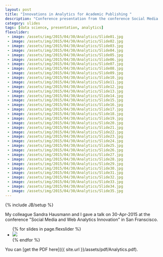 ```yaml
---
layout: post
title: "Innovations in Analytics for Academic Publishing "
description: "Conference presentation from the conference Social Media and Web Analytics Innovation, San Francisco, 30-Apr-2015"
category: slides 
tags: [data science, presentation, analytics]
flexslider: 
 - image: /assets/img/2015/04/30/Analytics/Slide01.jpg
 - image: /assets/img/2015/04/30/Analytics/Slide02.jpg
 - image: /assets/img/2015/04/30/Analytics/Slide03.jpg
 - image: /assets/img/2015/04/30/Analytics/Slide04.jpg
 - image: /assets/img/2015/04/30/Analytics/Slide05.jpg
 - image: /assets/img/2015/04/30/Analytics/Slide06.jpg
 - image: /assets/img/2015/04/30/Analytics/Slide07.jpg
 - image: /assets/img/2015/04/30/Analytics/Slide08.jpg
 - image: /assets/img/2015/04/30/Analytics/Slide09.jpg
 - image: /assets/img/2015/04/30/Analytics/Slide10.jpg
 - image: /assets/img/2015/04/30/Analytics/Slide11.jpg
 - image: /assets/img/2015/04/30/Analytics/Slide12.jpg
 - image: /assets/img/2015/04/30/Analytics/Slide13.jpg
 - image: /assets/img/2015/04/30/Analytics/Slide14.jpg
 - image: /assets/img/2015/04/30/Analytics/Slide15.jpg
 - image: /assets/img/2015/04/30/Analytics/Slide16.jpg
 - image: /assets/img/2015/04/30/Analytics/Slide17.jpg
 - image: /assets/img/2015/04/30/Analytics/Slide18.jpg
 - image: /assets/img/2015/04/30/Analytics/Slide19.jpg
 - image: /assets/img/2015/04/30/Analytics/Slide20.jpg
 - image: /assets/img/2015/04/30/Analytics/Slide21.jpg
 - image: /assets/img/2015/04/30/Analytics/Slide22.jpg
 - image: /assets/img/2015/04/30/Analytics/Slide23.jpg
 - image: /assets/img/2015/04/30/Analytics/Slide24.jpg
 - image: /assets/img/2015/04/30/Analytics/Slide25.jpg
 - image: /assets/img/2015/04/30/Analytics/Slide26.jpg
 - image: /assets/img/2015/04/30/Analytics/Slide27.jpg
 - image: /assets/img/2015/04/30/Analytics/Slide28.jpg
 - image: /assets/img/2015/04/30/Analytics/Slide29.jpg
 - image: /assets/img/2015/04/30/Analytics/Slide30.jpg
 - image: /assets/img/2015/04/30/Analytics/Slide31.jpg
 - image: /assets/img/2015/04/30/Analytics/Slide32.jpg
 - image: /assets/img/2015/04/30/Analytics/Slide33.jpg
 - image: /assets/img/2015/04/30/Analytics/Slide34.jpg
 - image: /assets/img/2015/04/30/Analytics/Slide35.jpg
---
```

{% include JB/setup %}


My colleague Sandra Hausmann and I gave a talk on 30-Apr-2015 at the 
conference "Social Media and Web Analytics Innovation" in San Franscisco.


<div class="flexslider">
	<ul style="margin-left = 0;" class="slides">
		{% for slides in page.flexslider %}
			<li>
				<img src="{{ slides.image }}" />
			</li>
		{% endfor %}
	</ul>					
</div>

You can [get the PDF here]({{ site.url }}/assets/pdf/Analytics.pdf).

